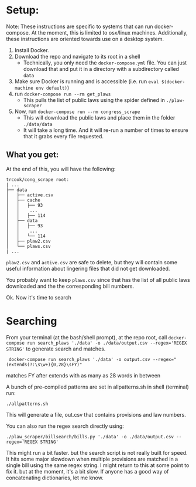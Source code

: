 # Setup:
Note: These instructions are specific to systems that can run docker-compose. At the moment, this is limited to osx/linux machines. Additionally, these instructions are oriented towards use on a desktop system.

1. Install Docker.
2. Download the repo and navigate to its root in a shell
    * Technically, you only need the `docker-compose.yml` file. You can just download that and put it in a directory with a subdirectory called `data`
3. Make sure Docker is running and is accessible (i.e. run `eval $(docker-machine env default)`)
4. run `docker-compose run --rm get_plaws`
    * This pulls the list of public laws using the spider defined in `./plaw-scraper`
5. Now, run `docker-compose run --rm congress_scrape`
    * This will download the public laws and place them in the folder `./data/data`
    * It will take a long time. And it will re-run a number of times to ensure that it grabs every file requested.

## What you get:

At the end of this, you will have the following:
```
trcook/cong_scrape root:
| ...
├── data
│   ├── active.csv
│   ├── cache
│   │   ├── 93
│   │    ...
│   │   ├── 114
│   ├── data
│   │   ├── 93
│   │    ...
│   │   └── 114
│   ├── plaw2.csv
│   └── plaws.csv
| ...

```

`plaw2.csv` and `active.csv` are safe to delete, but they will contain some useful information about lingering files that did not get downloaded. 

You probably want to  keep `plaws.csv` since that has the list of all public laws downloaded and the the corresponding bill numbers.

Ok. Now it's time to search

# Searching

From your terminal (at the bash/shell prompt), at the repo root, call `docker-compose run search_plaws './data' -o ./data/output.csv --regex='REGEX STRING'` to generate search and matches.

```
 docker-compose run search_plaws './data' -o output.csv --regex="(extends(?:\s\w+){0,28}\sFY)"
```
matches FY after extends with as many as 28 words in between

A bunch of pre-compiled patterns are set in allpatterns.sh
in shell (terminal) run:
```
./allpatterns.sh
```

This will generate a file, out.csv that contains provisions and law numbers.


You can also run the regex search directly using: 
```
./plaw_scraper/billsearch/bills.py './data' -o ./data/output.csv --regex='REGEX STRING'
```

This might run a bit faster. but the search script is not really built for speed. It hits some major slowdown when multiple provisions are matched in a single bill using the same regex string. I might return to this at some point to fix it. but at the moment, it's a bit slow. If anyone has a good way of concatenating dictionaries, let me know. 
